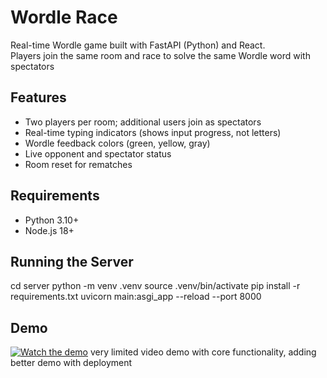 # Wordle Race

Real-time Wordle game built with FastAPI (Python) and React.  
Players join the same room and race to solve the same Wordle word with spectators

## Features
- Two players per room; additional users join as spectators
- Real-time typing indicators (shows input progress, not letters)
- Wordle feedback colors (green, yellow, gray)
- Live opponent and spectator status
- Room reset for rematches

## Requirements
- Python 3.10+
- Node.js 18+

## Running the Server
cd server
python -m venv .venv
source .venv/bin/activate
pip install -r requirements.txt
uvicorn main:asgi_app --reload --port 8000

## Demo
[![Watch the demo](https://img.youtube.com/vi/K1UTSqVM930/hqdefault.jpg)](https://youtu.be/K1UTSqVM930)
very limited video demo with core functionality, adding better demo with deployment


